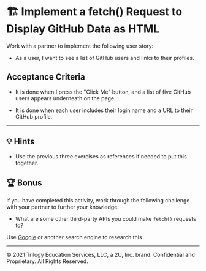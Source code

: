 # 🏗️ Implement a fetch() Request to Display GitHub Data as HTML

Work with a partner to implement the following user story:

* As a user, I want to see a list of GitHub users and links to their profiles.

## Acceptance Criteria

* It is done when I press the "Click Me" button, and a list of five GitHub users appears underneath on the page.

* It is done when each user includes their login name and a URL to their GitHub profile.

---

## 💡 Hints

* Use the previous three exercises as references if needed to put this together.

## 🏆 Bonus

If you have completed this activity, work through the following challenge with your partner to further your knowledge:

* What are some other third-party APIs you could make `fetch()` requests to?

Use [Google](https://www.google.com) or another search engine to research this.

---
© 2021 Trilogy Education Services, LLC, a 2U, Inc. brand. Confidential and Proprietary. All Rights Reserved.
